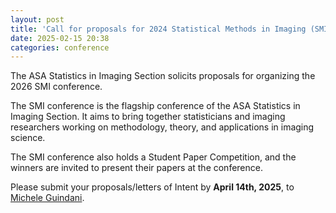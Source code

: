 ```yaml
---
layout: post
title: 'Call for proposals for 2024 Statistical Methods in Imaging (SMI) conference '
date: 2025-02-15 20:38 
categories: conference
---
```



The ASA Statistics in Imaging Section solicits proposals for organizing the 2026 SMI conference. 

The SMI conference is the flagship conference of the ASA Statistics in Imaging Section. It aims to bring together statisticians and imaging researchers working on methodology, theory, and applications 
in imaging science. 

The SMI conference also holds a Student Paper Competition, and the winners are invited to present their papers at the conference.

Please submit your proposals/letters of Intent by **April 14th, 2025**, to <a href="mailto:mguindani@ucla.edu">Michele Guindani</a>.